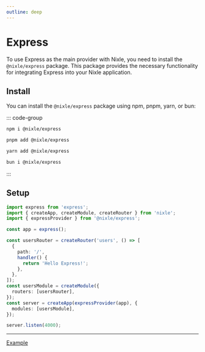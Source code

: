 ```yaml
---
outline: deep
---
```


# Express

To use Express as the main provider with Nixle, you need to install the `@nixle/express` package. This package provides the necessary functionality for integrating Express into your Nixle application.

## Install

You can install the `@nixle/express` package using npm, pnpm, yarn, or bun:

::: code-group

```sh [npm]
npm i @nixle/express
```

```sh [pnpm]
pnpm add @nixle/express
```

```sh [yarn]
yarn add @nixle/express
```

```sh [bun]
bun i @nixle/express
```

:::

## Setup

```ts
import express from 'express';
import { createApp, createModule, createRouter } from 'nixle';
import { expressProvider } from '@nixle/express';

const app = express();

const usersRouter = createRouter('users', () => [
  {
    path: '/',
    handler() {
      return 'Hello Express!';
    },
  },
]);
const usersModule = createModule({
  routers: [usersRouter],
});
const server = createApp(expressProvider(app), {
  modules: [usersModule],
});

server.listen(4000);
```

---

[Example](https://github.com/letstri/nixle/blob/main/examples/express/index.mjs)
